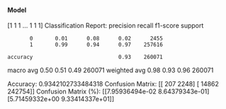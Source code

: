 #### Model
[1 1 1 ... 1 1 1]
Classification Report:
              precision    recall  f1-score   support

           0       0.01      0.08      0.02      2455
           1       0.99      0.94      0.97    257616

    accuracy                           0.93    260071
   macro avg       0.50      0.51      0.49    260071
weighted avg       0.98      0.93      0.96    260071

Accuracy: 0.9342102733484318
Confusion Matrix:
[[   207   2248]
 [ 14862 242754]]
Confusion Matrix (%):
[[7.95936494e-02 8.64379343e-01]
 [5.71459332e+00 9.33414337e+01]]
